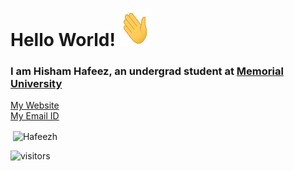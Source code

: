 # Hello World! <img src="https://github.com/mallaxx/mallaxx/blob/main/waving_hi.gif" height=60 width=50>

### I am Hisham Hafeez, an undergrad student at <a href="https://www.mun.ca" target="_blank">Memorial University</a> 
<a href="https://www.hafeezh.com" target="_blank">My Website</a>
<br>
<a href="mailto:hafeez_h@outlook.com">My Email ID</a>



<p>&nbsp;<img align="center" src="https://github-readme-stats.vercel.app/api?username=mallaxx&show_icons=true&locale=en&theme=dark" alt="Hafeezh" /></p>


![visitors](https://visitor-badge.laobi.icu/badge?page_id=mallaxx.mallaxx)
